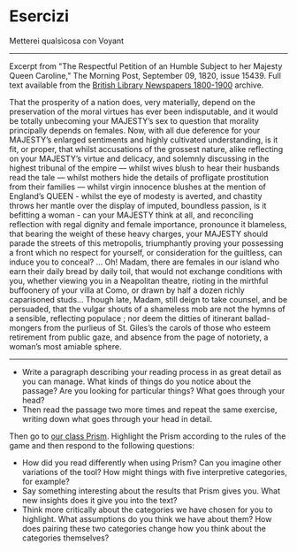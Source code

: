 # Esercizi

Metterei qualsìcosa con Voyant

***

Excerpt from "The Respectful Petition of an Humble Subject to her Majesty Queen Caroline," The Morning Post, September 09, 1820, issue 15439. Full text available from the [British Library Newspapers 1800-1900](http://find.galegroup.com/bncn/advancedSearch.do;jsessionid=0589C5BB221A07943B7D47A671F715D1) archive.

That the prosperity of a nation does, very materially, depend on the preservation of the moral virtues has ever been indisputable, and it would be totally unbecoming your MAJESTY’s sex to question that morality principally depends on females. Now, with all due deference for your MAJESTY’s enlarged sentiments and highly cultivated understanding, is it fit, or proper, that whilst accusations of the grossest nature, alike reflecting on your MAJESTY’s virtue and delicacy, and solemnly discussing in the highest tribunal of the empire — whilst wives blush to hear their husbands read the tale — whilst mothers hide the details of profligate prostitution from their families — whilst virgin innocence blushes at the mention of England’s QUEEN - whilst the eye of modesty is averted, and chastity throws her mantle over the display of imputed, boundless passion, is it befitting a woman - can your MAJESTY think at all, and reconciling reflection with regal dignity and female importance, pronounce it blameless, that bearing the weight of these heavy charges, your MAJESTY should parade the streets of this metropolis, triumphantly proving your possessing a front which no respect for yourself, or consideration for the guiltless, can induce you to conceal? ... Oh! Madam, there are females in our island who earn their daily bread by daily toil, that would not exchange conditions with you, whether viewing you in a Neapolitan theatre, rioting in the mirthful buffoonery of your villa at Como, or drawn by half a dozen richly caparisoned studs... Though late, Madam, still deign to take counsel, and be persuaded, that the vulgar shouts of a shameless mob are not the hymns of a sensible, reflecting populace ; nor deem the ditties of itinerant ballad-mongers from the purlieus of St. Giles’s the carols of those who esteem retirement from public gaze, and absence from the page of notoriety, a woman’s most amiable sphere.

***

* Write a paragraph describing your reading process in as great detail as you can manage. What kinds of things do you notice about the passage? Are you looking for particular things? What goes through your head?
* Then read the passage two more times and repeat the same exercise, writing down what goes through your head in detail.

Then go to [our class Prism](http://prism.scholarslab.org/prisms/2750132e-7b70-11e6-88c8-005056b3784e/highlight?locale=en). Highlight the Prism according to the rules of the game and then respond to the following questions:

* How did you read differently when using Prism? Can you imagine other variations of the tool? How might things with five interpretive categories, for example?
* Say something interesting about the results that Prism gives you. What new insights does it give you into the text?
* Think more critically about the categories we have chosen for you to highlight. What assumptions do you think we have about them? How does pairing these two categories change how you think about the categories themselves?
